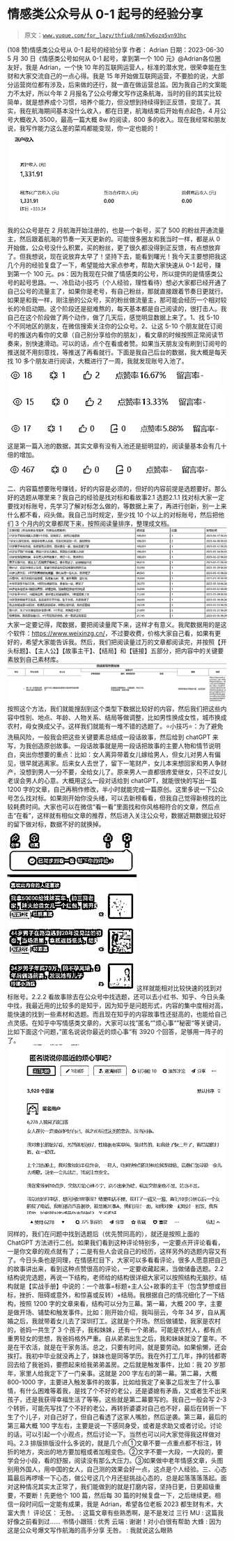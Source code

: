 # 情感类公众号从 0-1 起号的经验分享

> 原文：[`www.yuque.com/for_lazy/thfiu8/nm67v6ozq5vn93hc`](https://www.yuque.com/for_lazy/thfiu8/nm67v6ozq5vn93hc)

<ne-h2 id="f7ea3af9" data-lake-id="f7ea3af9"><ne-heading-ext><ne-heading-anchor></ne-heading-anchor><ne-heading-fold></ne-heading-fold></ne-heading-ext><ne-heading-content><ne-text id="u981b193d">(108 赞)情感类公众号从 0-1 起号的经验分享</ne-text></ne-heading-content></ne-h2> <ne-p id="ue7536a66" data-lake-id="ue7536a66"><ne-text id="u235a58da">作者： Adrian</ne-text></ne-p> <ne-p id="u12946b92" data-lake-id="u12946b92"><ne-text id="u4fc0480b">日期：2023-06-30</ne-text></ne-p> <ne-p id="u4ff922e9" data-lake-id="u4ff922e9"><ne-text id="u6fb8e5d5">5 月 30 日《情感类公号如何从 0-1 起号，拿到第一个 100 元》@Adrian</ne-text><ne-text id="u74796d31">各位圈友好，我是 Adrian，一个快 10 年的互联网运营人，标准的潜水党，很荣幸能在生财和大家交流自己的一点心得。</ne-text><ne-text id="u2ebdcdf3">我是 15 年开始做互联网运营，不要脸的说，大部分运营岗位都有涉及，后来做的还行，就一直在做</ne-text><ne-text id="udc86a20a">运营总监</ne-text><ne-text id="ua4f8c9e7">。</ne-text><ne-text id="u5b97fd02">因为我自己的文案能力不太好，所以今年 2 月报名了公众号爆文写作这条航海，当时的目的其实比较简单，就是想养成个习惯，培养个能力，但没想到持续得到正反馈，变现了。</ne-text><ne-text id="ufb54c9b4">其实，我在航海期间基本没什么收入，都在日更，航海结束后开始有点起色，4 月公号大概收入 3500，最高一篇大概 8w 的阅读，800 多的收入。现在我经常和朋友说，我写作能力这么差的菜鸡都能变现，你一定也能的！</ne-text><ne-card data-card-name="image" data-card-type="inline" id="jsJzT" data-event-boundary="card">![](img/6aab36878966abd1e759ab3c1d95289d.png)<ne-text id="u4ffd53b6">我的公众号是在 2 月航海开始注册的，也是一个新号，买了 500 的粉丝开通流量主，然后跟着航海的节奏一天天更新的。可能很多圈友和我当时一样，都是从 0 开始做，公众号没什么积累，买的粉丝，更了很久都没得到正反馈，有点想放弃了。</ne-text><ne-text id="u5ac19f25">但我想说，现在说放弃太早了！坚持下去，能看到曙光！</ne-text><ne-text id="u7a4dd7f5">我今天主要想把我这几个月的经验复盘了一下，希望能给大家点参考，帮助大家快速从 0-1 起号，赚到第一个 100 元。</ne-text><ne-text id="uf616eef7">ps：因为我现在只做了情感类的公号，所以提供的是情感类公号的起号思路。</ne-text><ne-text id="u1af9487d">一、</ne-text><ne-text id="ubdd3e51a">冷启动小技巧</ne-text><ne-text id="u2c5c634b">（个人经验，理性看待）</ne-text><ne-text id="u61a0914f">想必大家都已经开通了自己公号的流量主了，如果你是老号，有自己粉丝，那就直接跟着节奏日更就行。如果是和我一样，刚注册的公众号，买的粉丝做流量主，那可能会经历一个相对较长的冷启动期。这个阶段还是挺难熬的，每天基本都是自己阅读的，很打击人。</ne-text><ne-text id="u1941c0b7">我自己在这个阶段做了两个动作，</ne-text><ne-text id="u6b673175">做了几天后，感觉明显数据上来了。</ne-text><ne-text id="ub00e8ed2">1、找 5-10 个不同地区的朋友，在微信搜索关注你的公众号。</ne-text><ne-text id="u20a74e22">2、让这 5-10 个朋友就在订阅号的推送内看你的文章（自己别分享给你的朋友），看文章的时候按照正常阅读节奏来，别快速滑动。可以的话，点个在看或者赞。如果当天朋友没有刷到订阅号的推送就不用刻意找，等推送了再看就行。</ne-text><ne-text id="ue3695647">下面是我自己后台的数据，我大概是每天找 10 多个朋友进行阅读，大概进行了一周，我就发现账号入池了。</ne-text><ne-card data-card-name="image" data-card-type="inline" id="sf3JN" data-event-boundary="card">![](img/01f01edf442b86d5c27b9006b8521e57.png)<ne-card data-card-name="image" data-card-type="inline" id="Q8iaB" data-event-boundary="card">![](img/6652be768d058cae3237775af28b378d.png)<ne-card data-card-name="image" data-card-type="inline" id="QGxiw" data-event-boundary="card">![](img/a2956927e006a8b6364239259ab47b00.png)<ne-text id="u4aae58c4">这是第一篇入池的数据，其实文章有没有入池还是挺明显的，阅读量基本会有几十倍的增加。</ne-text><ne-card data-card-name="image" data-card-type="inline" id="rCzIt" data-event-boundary="card">![](img/41b4a2c7cd06be55f240b6c067efd72c.png)<ne-text id="u55e36e9c">二、内容篇</ne-text><ne-text id="ubaa46b24">想要账号赚钱，好的内容是必须的，但好的内容前提是选题要好。那么好的选题从哪里来？</ne-text><ne-text id="u73c1aa25">我自己的经验是找对标和看故事</ne-text><ne-text id="u571a3cbd">2.1</ne-text> <ne-text id="u0682cac9">选题</ne-text><ne-text id="u9ecd8d88">2.1.1</ne-text> <ne-text id="u4de50afb">找对标</ne-text><ne-text id="ud99b5b53">大家一定要找对标账号，</ne-text><ne-text id="u023d2d63">先</ne-text><ne-text id="u7c301ac5">学习了解对标怎么做的，等数据上来了，再进行创新</ne-text><ne-text id="u422ad245">，</ne-text><ne-text id="uec511164">别一上来什么都不看，闷头做。</ne-text><ne-text id="u1b286753">我自己当时规定，至少找 10 个以上的对标账号，然后把他们 3 个月内的文章都爬下来，按照阅读量排序，整理成文档。</ne-text><ne-card data-card-name="image" data-card-type="inline" id="rAzks" data-event-boundary="card">![](img/a6f42471bed580a9757a1f4e21288bcc.png)</ne-card><ne-text id="udad7f852">大家一定要记得，</ne-text><ne-text id="ud835d232">爬数据，要把阅读量爬下来</ne-text><ne-text id="uf2274453">，这样才有意义。</ne-text><ne-text id="u0a6aec30">我爬数据用的是这个软件</ne-text><ne-text id="u66001e10">：</ne-text><ne-text id="ue86aa851">https://www.weixinzg.cn/</ne-text><ne-text id="u3a9a6ca7">，</ne-text><ne-text id="u8ed8590b">不过要收费，价格大家自己看，如果有更好的，希望大家能告诉我。</ne-text><ne-text id="u57469b5b">然后，我们把阅读量过万的文章都阅读完，</ne-text><ne-text id="u52bf2a2a">并</ne-text><ne-text id="uadb41f77">按照【开头标题】、【主人公】【故事主干】、【结局】和【链接】五部分</ne-text><ne-text id="uc261d585">，把内容中的关键要素放到自己素材库。</ne-text><ne-card data-card-name="image" data-card-type="inline" id="wEdPh" data-event-boundary="card">![](img/302e10fa519918d68e4deec7b7d5e02b.png)<ne-text id="ueedbe07e">按照这个方法，我们就能搜刮到这个类型下数据比较好的内容，然后我们把这些内容中性别、地点、年龄、人物关系、结局等做调整，比如男性换成女性，城市换成农村，母女换成父子。这样我们就能有一堆不错的选题了。</ne-text><ne-text id="u1e27c2b9">⭐️</ne-text><ne-text id="ua19a8740">小技巧⭐️：</ne-text><ne-text id="ua2d4d6f4">为了避免洗稿风险，一般我会把这些关键要素总结成一段话故事，然后给到 chatGPT 来写，为我创造原创故事。</ne-text><ne-text id="u52f9b4be">一段话故事就是用一段话把故事的主要人物和情节说明白，突出你想要的重点：</ne-text><ne-text id="u21263c78">比如：女人离异带着女儿嫁给男人，但女儿对男人有偏见，很早就逃离家。后来女人去世了，留下一笔财产，女儿本来想回家和男人争财产，没想到男人一分不要，全给女儿了。原来男人一直都很疼爱继女，只不过女儿老误会男人的心意。</ne-text><ne-text id="u339e1b77">大概用这么一段对话给到 chatGPT，就能很快的写出一篇 1200 字的文章，自己再稍作修改，半小时就能完成一篇原创。</ne-text><ne-text id="u1fa5c567">这里多说一下公众号怎么找对标。</ne-text><ne-text id="u5a4b3541">如果刚开始你没头绪，可以去新榜看看，但我自己觉得新榜找的比较耗费时间。大家也可以在微信“</ne-text><ne-text id="u23023399">看一看”</ne-text><ne-text id="ub0ad26fe">里面找和你风格相符合的文章，然后点击</ne-text><ne-text id="u07b6a375">“在看”</ne-text><ne-text id="u00a00ac4">，这样就有相似文章的推荐，然后进入关注公众号，数据近期数据比较好的留下做对标，数据不好的就换掉。</ne-text><ne-card data-card-name="image" data-card-type="inline" id="tugRM" data-event-boundary="card">![](img/f2e6bbd1cd9ee360a2dc2846d4ba01c0.png)<ne-text id="u3184dd5c">这样就能相对比较快速的找到对标账号。</ne-text><ne-text id="u6e2752a3">2.2.2</ne-text> <ne-text id="u0230f028">看故事</ne-text><ne-text id="u5270d367">除去在公众号中找选题，还可以去小红书、知乎、今日头条中找，我最近用的比较多的是知乎，因为知乎是问题形式，内容的集中度相对高，能快速的找到一些素材和选题。而且现在知乎的内容故事性还挺高的，也能给自己点灵感。</ne-text><ne-text id="u17aa08cb">在知乎中写情感类文章的，大家可以找”匿名“”烦心事“”秘密“等关键词，比如下面这个问题，”匿名说说你最近的烦心事“有 3920 个回答，足够用一阵子的了。</ne-text><ne-card data-card-name="image" data-card-type="inline" id="OOPXq" data-event-boundary="card">![](img/08f880ee1ccca0f4be54a3791c60e8d2.png)</ne-card><ne-text id="ua89dbb15">同样的，我们在问题中找到选题</ne-text><ne-text id="u78533ebe">后</ne-text><ne-text id="u2cf2aaa1">（优先赞同高的）</ne-text><ne-text id="ue60e825b">，就还是按照上面的 ChatGPT 方法进行二创。</ne-text><ne-text id="u831dcd9e">如果我们看到这种评论特别多，一定要点开评论看看，一是你文章的观点就有了；二是有些人会说自己的经历，这样另外的选题内容又有了。</ne-text><ne-text id="uad9e8cf8">今日头条也是同理，在情感栏目下，大家可以多看看评论，很多人愿意把自己的故事讲出来，看到这种点赞很高的评论，一定要收藏起来，当做储备选题。</ne-text><ne-text id="u2c8dd6fc">2.2</ne-text> <ne-text id="u1115e840">结构</ne-text><ne-text id="uf898cc9d">说完选题，再说一下结构，</ne-text><ne-text id="uca43fbed">老师给的结构很详细大家可以按照结构无脑抄。</ne-text><ne-text id="uf922b2c0">结构就是【实战手册】中说的：</ne-text><ne-text id="u2a956293">一个故事=标题+主人公+故事的主干（包含梦想或目标，挫折、阻碍或意外，和惊喜或反转）+结局。</ne-text><ne-text id="u1f064169">我</ne-text><ne-text id="ud11f1b79">根据自己的情况</ne-text><ne-text id="uabadb403">细化了一下结构，按照 1200 字的文章来看，结构可以分为三幕。</ne-text><ne-text id="uc6806009">第一幕，大概 200 字，主要是做开场、铺垫和触发事件。</ne-text><ne-text id="u95b5c9b2">比如：刚开始介绍，我叫丽云，今年 34 岁，自从离婚之后，我就带着女儿去了深圳打工。这就是个开场。</ne-text><ne-text id="u66e5e5f7">然后做铺垫，我家是农村的，爸妈一共生了 3 个孩子，我和妹妹，还有一个弟弟。可能是农村人，都有点重男轻女的思想，我爸妈格外严重。自从弟弟出生之后，我和妹妹就没了童年。不是在干农活，就是在干家务活。总之，只要有时间，就是要劳动。如果偷懒，还会挨打。我初中毕业就没再上了，妹妹也是同等学历。我在外打工几年，挣的钱都寄回去给了我爸妈，要攒起来给我弟弟盖房。</ne-text><ne-text id="u8bd1902a">之后就是触发事件，比如：我 20 岁那年，家里人给我定下了一门亲事。</ne-text><ne-text id="u4a541f30">这就是 200 字左右的第一幕。</ne-text><ne-text id="ue006c88c">第二幕，大概 800-1000 字，主要进入触发事件的故事</ne-text><ne-text id="u7199f00b">，比如给我定了亲事之后发生了什么事情，有什么困难等着我，是找了个不好的老公，还是婆媳有矛盾，又或者生不出来孩子，还是我获得幸福生活了等等。这些就是第二幕要写的。</ne-text><ne-text id="u0c077d40">我自己一般会写 2-3 个转折，可能先写找了个不好的老公，再转折婆婆对自己也不好，最后在转折一下生了个儿子，对自己好了，但自己看透了这家人嘴脸，然后逆袭。</ne-text><ne-text id="u7d9c5c73">第三幕，最后的第三幕大概 100 字左右，主要是说一下感同身受，或者是求助又或者讨论。</ne-text><ne-text id="u6397afc7">讨论的话，可以引起一个小观点，然后讨论一下。当然也可以问大家觉得我这样做对吗。</ne-text><ne-text id="u7bba448b">2.3</ne-text> <ne-text id="u5a3d4e6c">排版</ne-text><ne-text id="ua47c1b05">排版没什么多说的，就是几个点</ne-text><ne-text id="u8660d086">①</ne-text><ne-text id="u57267aa3">文章不要一点重点都不标注，转折的地方，突出的地方要加粗或者加粗变色。</ne-text><ne-text id="u5a206109">②</ne-text><ne-text id="u50c213e9">文字不要一大段，一大段的，要学会分小段，看的舒服，阅读没有那么大压力。</ne-text><ne-text id="ua17fbef3">③</ne-text><ne-text id="u906fb6f7">如果做中老年情感文章，头图别用外国人，用中国的女人，自己测的效果会好一点，这点是个人经验。</ne-text><ne-text id="uae15a708">三、心态篇</ne-text><ne-text id="ub2bb8cfe">最后再啰嗦一下心态，做公号这几个月还挺挑战心态的，总是起落落落落起。面对这种情况其实太正常了，我们能做到的就是打磨内容，坚持日更，日更超级重要，不要断！</ne-text><ne-text id="u15d79a72">先更他个 100 篇，然后每 30 篇的时候复盘一下，之后继续更。相信一段时间后一定能有成果，我是 Adrian，希望各位老板 2023 都生财有术，大富大贵！</ne-text>  <ne-hole id="u0ae4f398" data-lake-id="u0ae4f398"><ne-card data-card-name="hr" data-card-type="block" id="JTzfo" data-event-boundary="card"><ne-p id="ubca4113f" data-lake-id="ubca4113f"><ne-text id="u88bc4c9d">评论区：</ne-text></ne-p> <ne-p id="ubbe20fdf" data-lake-id="ubbe20fdf"><ne-text id="u2288b0f8">无咎。 : 这篇文章有些熟悉啊，是不是发过</ne-text> <ne-text id="ua8c9fe89">三行 MU : 这篇我好像之前看到过……</ne-text> <ne-text id="uc01a6f53">书情小跟班 : 优秀</ne-text> <ne-text id="u7ad952cf">云端 : 谢谢！对小白很有帮助</ne-text> <ne-text id="u1c55d232">大蜂 : 因为这是公众号爆文写作航海的高手分享</ne-text> <ne-text id="ue68b901f">无咎。 : 我就说这么眼熟</ne-text></ne-p></ne-card></ne-hole></ne-card></ne-card></ne-card></ne-card></ne-card></ne-card></ne-card></ne-p>